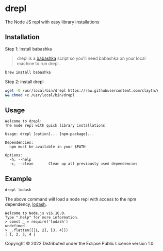 # drepl

The Node JS repl with easy library installations

## Installation

Step 1: install babashka

> drepl is a [babashka](https://babashka.org/) script so you'll need babashka on your local machine to run drepl.

```sh
brew install babashka
```

Step 2: install drepl

```sh
wget -O /usr/local/bin/drepl https://raw.githubusercontent.com/claytn/drepl/master/drepl.clj \
&& chmod +x /usr/local/bin/drepl
```

## Usage

```
Welcome to drepl!
The node repl with quick library installations

Usage: drepl [option]... [npm-package]...

Dependencies:
  npm must be available in your $PATH

Options:
  -h, --help
  -c, --clean       Clean up all previously used dependencies
```

## Example

```sh
drepl lodash
```

The above command will load a node repl with access to the npm dependency, [lodash](https://lodash.com/).
```
Welcome to Node.js v16.16.0.
Type ".help" for more information.
> const _ = require('lodash')
undefined
> _.flatten([[1, 2], [3, 4]])
[ 1, 2, 3, 4 ]
```

Copyright © 2022
Distributed under the Eclipse Public License version 1.0.
